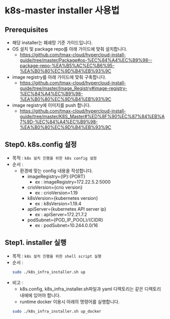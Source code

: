 # k8s-master installer 사용법

## Prerequisites
  * 해당 installer는 폐쇄망 기준 가이드입니다.
  * OS 설치 및 package repo를 아래 가이드에 맞춰 설치합니다.
    * https://github.com/tmax-cloud/hypercloud-install-guide/tree/master/Package#os-%EC%84%A4%EC%B9%98--package-repo-%EA%B5%AC%EC%B6%95-%EA%B0%80%EC%9D%B4%EB%93%9C
  * image registry를 아래 가이드에 맞춰 구축합니다.
    * https://github.com/tmax-cloud/hypercloud-install-guide/tree/master/Image_Registry#image-registry-%EC%84%A4%EC%B9%98-%EA%B0%80%EC%9D%B4%EB%93%9C 
  * image registry에 이미지를 push 합니다.  
    * https://github.com/tmax-cloud/hypercloud-install-guide/tree/master/K8S_Master#%ED%8F%90%EC%87%84%EB%A7%9D-%EC%84%A4%EC%B9%98-%EA%B0%80%EC%9D%B4%EB%93%9C

## Step0. k8s.config 설정
* 목적 : `k8s 설치 진행을 위한 k8s config 설정`
* 순서 : 
  * 환경에 맞는 config 내용을 작성합니다.
     * imageRegistry={IP}:{PORT}
       * ex : imageRegistry=172.22.5.2:5000
     * crioVersion={crio version}
       * ex : crioVersion=1.19
     * k8sVersion={kubernetes version}
       * ex : k8sVersion=1.19.4
     * apiServer={kubernetes API server ip}
       * ex : apiServer=172.21.7.2
     * podSubnet={POD_IP_POOL}/{CIDR}
       * ex : podSubnet=10.244.0.0/16

## Step1. installer 실행
* 목적 : `k8s 설치 진행을 위한 shell script 실행`
* 순서 : 
	```bash
  sudo ./k8s_infra_installer.sh up
	```
* 비고 :
    * k8s.config, k8s_infra_installer.sh파일과 yaml 디렉토리는 같은 디렉토리 내에에 있어야 합니다.
    * runtime docker 이용시 아래의 명령어를 실행합니다. 
    ```bash
    sudo ./k8s_infra_installer.sh up_docker
    ```    
